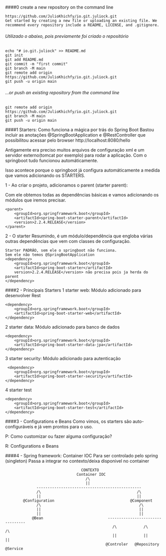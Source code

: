 ####0 create a new repository on the command line
```
https://github.com/JulioKhichfy/io.git.juliock.git
Get started by creating a new file or uploading an existing file. We recommend every repository include a README, LICENSE, and .gitignore.
```

###### Utilizado o abaixo, pois previamente foi criado o repositório
```
echo "# io.git.juliock" >> README.md
git init
git add README.md
git commit -m "first commit"
git branch -M main
git remote add origin https://github.com/JulioKhichfy/io.git.juliock.git
git push -u origin main
```

###### …or push an existing repository from the command line
```
git remote add origin https://github.com/JulioKhichfy/io.git.juliock.git
git branch -M main
git push -u origin main
```

####1 Starters: Como funciona a mágica por trás do Spring Boot
Bastou incluir as anotações @SpringBootApplication e @RestController que possibilitou 
acessar pelo browser http://localhost:8080/hello

Antigamente era preciso muitos arquivos de configuração xml e um servidor externo(tomcat por exemplo) 
para rodar a aplicação. Com o springboot tudo funcionou automáticamente.

Isso acontece porque o springboot já configura automáticamente a medida que vamos adicionando os STARTERS.

1 - Ao criar o projeto, adicionamos o parent (starter parent):

Com ele obtemos todas as dependências básicas e vamos adicionando os módulos que iremos precisar. 
```
<parent>
    <groupId>org.springframework.boot</groupId>
    <artifactId>spring-boot-starter-parent</artifactId>
    <version>2.2.4.RELEASE</version>
</parent>
```

2 - O starter Resumindo, é um módulo/dependência que engloba várias outras dependências que vem com classes de configuração.
```
Starter PADRÃO, sem ele o springboot não funciona.
Sem ele não temos @SpringBootApplication
<dependency>
    <groupId>org.springframework.boot</groupId>
    <artifactId>spring-boot-starter</artifactId>
    version>2.2.4.RELEASE</version> não precisa pois ja herda do parent 
</dependency>
```

####2 - Principais Starters
1 starter web: Módulo adicionado para desenvolver Rest
```
<dependency>
    <groupId>org.springframework.boot</groupId>
    <artifactId>spring-boot-starter-web</artifactId>
</dependency>
```

2 starter data: Módulo adicionado para banco de dados
```
<dependency>
    <groupId>org.springframework.boot</groupId>
    <artifactId>spring-boot-starter-data-jpa</artifactId>
</dependency>
```

3 starter security: Módulo adicionado para autenticação
```
 <dependency>
    <groupId>org.springframework.boot</groupId>
    <artifactId>spring-boot-starter-security</artifactId>
</dependency>
```

4 starter test
```
<dependency>
    <groupId>org.springframework.boot</groupId>
    <artifactId>spring-boot-starter-test</artifactId>
</dependency>
```

####3 - Configurations e Beans
Como vimos, os starters são auto-configuráveis e já vem prontos para o uso.

P: Como customizar ou fazer alguma configuração?

R: Configurations e Beans

####4 - Spring framework: Container IOC
Para ser controlado pelo spring (singleton)
Passa a integrar no contexto/deixa disponivel no container
```
                                  CONTEXTO
                                Container IOC
                                    /\
                                    ||
              -----------------------------------------------
              /\                                           /\ 
              ||                                           ||
        @Configuration                                  @Component
              /\                                            /\
              ||                                            ||
              ||                                            ||
            @Bean                             ---------------------------------
                                                /\            /\           /\
                                                ||            ||           || 
                                             @Controler   @Repository   @Service                                                         
```                             


